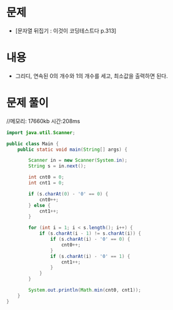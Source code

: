 # 문제

- [문자열 뒤집기 : 이것이 코딩테스트다 p.313]

# 내용

- 그리디, 연속된 0의 개수와 1의 개수를 세고, 최소값을 출력하면 된다.

# 문제 풀이

//메모리: 17660kb 시간:208ms

```java
import java.util.Scanner;

public class Main {
	public static void main(String[] args) {

		Scanner in = new Scanner(System.in);
		String s = in.next();

		int cnt0 = 0;
		int cnt1 = 0;

		if (s.charAt(0) - '0' == 0) {
			cnt0++;
		} else {
			cnt1++;
		}

		for (int i = 1; i < s.length(); i++) {
			if (s.charAt(i - 1) != s.charAt(i)) {
				if (s.charAt(i) - '0' == 0) {
					cnt0++;
				}
				if (s.charAt(i) - '0' == 1) {
					cnt1++;
				}
			}
		}

		System.out.println(Math.min(cnt0, cnt1));
	}
}
```

